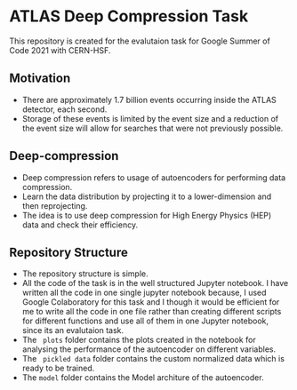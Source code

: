 # ATLAS Deep Compression Task
This repository is created for the evalutaion task for Google Summer of Code 2021 with CERN-HSF.

## Motivation
- There are approximately 1.7 billion events occurring inside the ATLAS detector, each second. 
- Storage of these events is limited by the event size and a reduction of the event size will allow for searches that were not previously possible.

## Deep-compression
- Deep compression refers to usage of autoencoders for performing data compression. 
- Learn the data distribution by projecting it to a lower-dimension and then reprojecting. 
- The idea is to use deep compression for High Energy Physics (HEP) data and check their efficiency.

## Repository Structure
- The repository structure is simple.
- All the code of the task is in the well structured Jupyter notebook. I have written all the code in one single jupyter notebook because, I used Google Colaboratory for this task and I though it would be efficient for me to write all the code in one file rather than creating different scripts for different functions and use all of them in one Jupyter notebook, since its an evalutaion task.
- The ` plots` folder contains the plots created in the notebook for analysing the performance of the autoencoder on different variables.
- The ` pickled data` folder contains the custom normalized data which is ready to be trained.
- The ` model ` folder contains the Model architure of the autoencoder.
